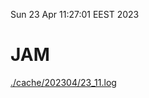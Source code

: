 Sun 23 Apr 11:27:01 EEST 2023
# JAM
<a href='./cache/202304/23_11.log'>./cache/202304/23_11.log</a>
